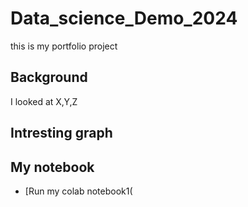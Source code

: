 # Data_science_Demo_2024
this is my portfolio project


## Background

I looked at X,Y,Z

## Intresting graph


## My notebook

* [Run my colab notebook1(
